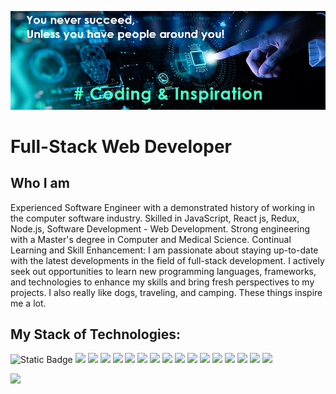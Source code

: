 ![I am a Software Web Developer](GitHubBanner2.png)
# Full-Stack Web Developer
## Who I am

  Experienced Software Engineer with a demonstrated history of working in the computer software industry. Skilled in JavaScript, React js, Redux, Node.js, Software Development - Web Development. Strong engineering with a Master's degree in Computer and Medical Science. Continual Learning and Skill Enhancement: I am passionate about staying up-to-date with the latest developments in the field of full-stack development. I actively seek out opportunities to learn new programming languages, frameworks, and technologies to enhance my skills and bring fresh perspectives to my projects. I also really like dogs, traveling, and camping. These things inspire me a lot.

## My Stack of Technologies:
![Static Badge](https://img.shields.io/badge/%E2%9C%94%EF%B8%8F-brightgreen?style=for-the-badge&logo=html5&logoColor=FFF5E0&label=html5&labelColor=4F709C&color=E25E3E)
<img src="https://img.shields.io/badge/html5-B9B4C7?style=for-the-badge&logo=html5&logoColor=BB2525"/> <img src="https://img.shields.io/badge/css3-FFC436?style=for-the-badge&logo=css3&logoColor=337CCF"/> <img src="https://img.shields.io/badge/sass-ADC4CE?style=for-the-badge&logo=sass&logoColor=974EC3"/> <img src="https://img.shields.io/badge/javascript-F8DE22?style=for-the-badge&logo=javascript&logoColor=102C57"/> <img src="https://img.shields.io/badge/bootstrap-CEE6F3?style=for-the-badge&logo=bootstrap&logoColor=6528F7"/> <img src="https://img.shields.io/badge/greensock-EFE1D1?style=for-the-badge&logo=greensock&logoColor=1A5D1A"/> <img src="https://img.shields.io/badge/react-FFEECC?style=for-the-badge&logo=react&logoColor=4477CE"/> <img src="https://img.shields.io/badge/redux-BA704F?style=for-the-badge&logo=redux&logoColor=6528F7"/> <img src="https://img.shields.io/badge/node.js-75C2F6?style=for-the-badge&logo=nodedotjs&logoColor=1A5D1A"/> <img src="https://img.shields.io/badge/AWS-4A55A2?style=for-the-badge&logo=amazonaws&logoColor=FFA41B"/> <img src="https://img.shields.io/badge/jest-D8C4B6?style=for-the-badge&logo=jest&logoColor=4F709C"/> <img src="https://img.shields.io/badge/mongodb-F5EFE7?style=for-the-badge&logo=mongodb&logoColor=47A992"/> <img src="https://img.shields.io/badge/mongoose-9DB2BF?style=for-the-badge&logo=mongoose&logoColor=7A3E3E"/> <img src="https://img.shields.io/badge/adobephotoshop-1D267D?style=for-the-badge&logo=adobephotoshop&logoColor=30A2FF"/> <img src="https://img.shields.io/badge/gimp-9DB2BF?style=for-the-badge&logo=gimp&logoColor=27374D"/> <img src="https://img.shields.io/badge/figma-11009E?style=for-the-badge&logo=figma&logoColor=E55807"/>

	
[<img src="https://img.shields.io/badge/linkedin-B2A4FF?style=for-the-badge&logo=linkedin&logoColor=0A66C2"/>](https://www.linkedin.com/in/alimzhan-islamkulov-109b8b257/)  



